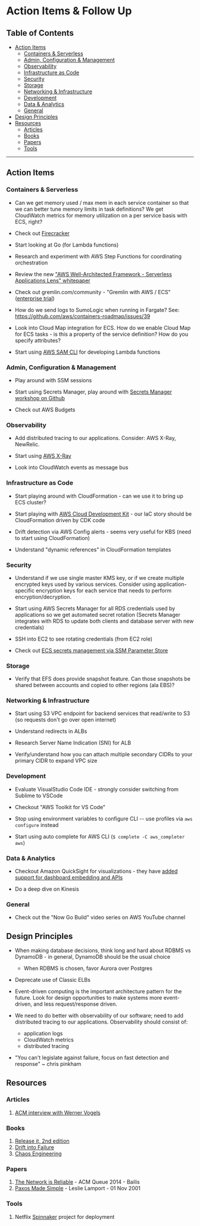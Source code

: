 # Action Items & Follow Up

## Table of Contents

<!-- MarkdownTOC depth=4 -->

- [Action Items](#action-items)
    - [Containers & Serverless](#containers--serverless)
    - [Admin, Configuration & Management](#admin-configuration--management)
    - [Observability](#observability)
    - [Infrastructure as Code](#infrastructure-as-code)
    - [Security](#security)
    - [Storage](#storage)
    - [Networking & Infrastructure](#networking--infrastructure)
    - [Development](#development)
    - [Data & Analytics](#data--analytics)
    - [General](#general)
- [Design Principles](#design-principles)
- [Resources](#resources)
    - [Articles](#articles)
    - [Books](#books)
    - [Papers](#papers)
    - [Tools](#tools)

<!-- /MarkdownTOC -->

---

## Action Items

### Containers & Serverless

* Can we get memory used / max mem in each service container so that we can better tune memory limits in task definitions? We get CloudWatch metrics for memory utilization on a per service basis with ECS, right?

* Check out [Firecracker](https://aws.amazon.com/blogs/opensource/firecracker-open-source-secure-fast-microvm-serverless/)

* Start looking at Go (for Lambda functions)

* Research and experiment with AWS Step Functions for coordinating orchestration

* Review the new ["AWS Well-Architected Framework - Serverless Applications Lens" whitepaper](https://d1.awsstatic.com/whitepapers/architecture/AWS-Serverless-Applications-Lens.pdf)

* Check out gremlin.com/community - "Gremlin with AWS / ECS" ([enterprise trial](gremlin.com/break-containers))

* How do we send logs to SumoLogic when running in Fargate? See: https://github.com/aws/containers-roadmap/issues/39

* Look into Cloud Map integration for ECS. How do we enable Cloud Map for ECS tasks - is this a property of the service definition? How do you specify attributes?

* Start using [AWS SAM CLI](https://github.com/awslabs/aws-sam-cli) for developing Lambda functions


### Admin, Configuration & Management

* Play around with SSM sessions

* Start using Secrets Manager, play around with [Secrets Manager workshop on Github](https://github.com/aws-samples/aws-secretsmgr-workshop)

* Check out AWS Budgets


### Observability

* Add distributed tracing to our applications. Consider: AWS X-Ray, NewRelic.

* Start using [AWS X-Ray](https://aws.amazon.com/xray/)

* Look into CloudWatch events as message bus


### Infrastructure as Code

* Start playing around with CloudFormation - can we use it to bring up ECS cluster?

* Start playing with [AWS Cloud Development Kit](https://github.com/awslabs/aws-cdk) - our IaC story should be CloudFormation driven by CDK code

* Drift detection via AWS Config alerts - seems very useful for KBS (need to start using CloudFormation)

* Understand "dynamic references" in CloudFormation templates


### Security

* Understand if we use single master KMS key, or if we create multiple encrypted keys used by various services.  Consider using application-specific encryption keys for each service that needs to perform encryption/decryption.

* Start using AWS Secrets Manager for all RDS credentials used by applications so we get automated secret rotation (Secrets Manager integrates with RDS to update both clients and database server with new credentials)

* SSH into EC2 to see rotating credentials (from EC2 role)

* Check out [ECS secrets management via SSM Parameter Store](https://docs.aws.amazon.com/AmazonECS/latest/developerguide/specifying-sensitive-data.html)


### Storage

* Verify that EFS does provide snapshot feature. Can those snapshots be shared between accounts and copied to other regions (ala EBS)?


### Networking & Infrastructure

* Start using S3 VPC endpoint for backend services that read/write to S3 (so requests don't go over open internet)

* Understand redirects in ALBs

* Research Server Name Indication (SNI) for ALB

* Verify/understand how you can attach multiple secondary CIDRs to your primary CIDR to expand VPC size


### Development

* Evaluate VisualStudio Code IDE - strongly consider switching from Sublime to VSCode

* Checkout "AWS Toolkit for VS Code"

* Stop using environment variables to configure CLI -- use profiles via `aws configure` instead

* Start using auto complete for AWS CLI (`$ complete -C aws_completer aws`)


### Data & Analytics

* Checkout Amazon QuickSight for visualizations - they have [added support for dashboard embedding and APIs](https://aws.amazon.com/about-aws/whats-new/2018/11/amazon-quickSight-adds-support-for-dashboard-embedding-and-APIs)

* Do a deep dive on Kinesis


### General

* Check out the "Now Go Build" video series on AWS YouTube channel


## Design Principles

* When making database decisions, think long and hard about RDBMS vs DynamoDB - in general, DynamoDB should be the usual choice
    * When RDBMS is chosen, favor Aurora over Postgres

* Deprecate use of Classic ELBs

* Event-driven computing is the important architecture pattern for the future. Look for design opportunities to make systems more event-driven, and less request/response driven.

* We need to do better with observability of our software; need to add distributed tracing to our applications. Observability should consist of:
    - application logs
    - CloudWatch metrics
    - distributed tracing

* "You can't legislate against failure, focus on fast detection and response" ~ chris pinkham


## Resources

### Articles
1. [ACM interview with Werner Vogels](https://queue.acm.org/detail.cfm?id=1142065)

### Books
1. [Release it, 2nd edition](https://pragprog.com/book/mnee2/release-it-second-edition)
2. [Drift into Failure](https://www.amazon.com/Drift-into-Failure-Components-Understanding-ebook/dp/B009KOKXKY)
3. [Chaos Engineering](https://www.oreilly.com/library/view/chaos-engineering/9781491988459/)

### Papers
1. [The Network is Reliable](https://queue.acm.org/detail.cfm?id=2655736) - ACM Queue 2014 - Bailis
2. [Paxos Made Simple](https://www.microsoft.com/en-us/research/publication/paxos-made-simple/) - Leslie Lamport - 01 Nov 2001

### Tools
1. Netflix [Spinnaker](https://www.spinnaker.io/) project for deployment
